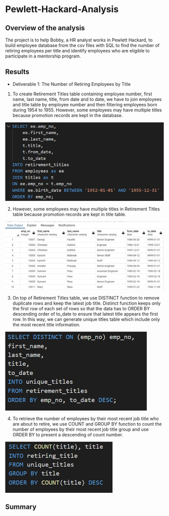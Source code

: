 # Pewlett-Hackard-Analysis

## Overview of the analysis
The project is to help Bobby, a HR analyst works in Pewlett Hackard, to build employee database from the csv files with SQL to find the number of retiring employees per title and identify employees who are eligible to participate in a mentorship program.

## Results
* Deliverable 1: The Number of Retiring Employees by Title
1. To create Retirement Titles table containing employee number, first name, last name, title, from date and to date, we have to join employees and title table by employee number and then filtering employees born during 1954 to 1955. However, some employees may have multiple titles because promotion records are kept in the database.

![Step1_7](Resources/Step1_7.PNG)

2. However, some employees may have multiple titles in Retirement Titles table because promotion records are kept in title table.

![Retirement_Titles_table](Resources/Retirement_Titles_table.png)

3. On top of Retirement Titles table, we use DISTINCT function to remove duplicate rows and keep the latest job title. Distinct function keeps only the first row of each set of rows so that the data has to ORDER BY descending order of to_date to ensure that latest title appears the first row. In this way, we can generate unique titles table which include only the most recent title information.

![Step8_14](Resources/Step8_14.PNG)

4. To retrieve the number of employees by their most recent job title who are about to retire, we use COUNT and GROUP BY function to count the number of employees by their most recent job title group and use ORDER BY to present a descending of count number.

![Step15_20](Resources/Step15_20.PNG)

## Summary

